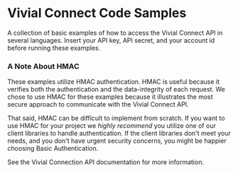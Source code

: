 # Vivial Connect Code Samples

A collection of basic examples of how to access the Vivial Connect API in several languages. Insert your API key, API secret, and your account id before running these examples.

### A Note About HMAC

These examples utilize HMAC authentication. HMAC is useful because it verifies both the authentication and the data-integrity of each request. We chose to use HMAC for these examples because it illustrates the most secure approach to communicate with the Vivial Connect API.

That said, HMAC can be difficult to implement from scratch. If you want to use HMAC for your project we *highly recommend* you utilize one of our client libraries to handle authentication. If the client libraries don't meet your needs, and you don't have urgent security concerns, you might be happier choosing Basic Authentication.

See the Vivial Connection API documentation for more information.
